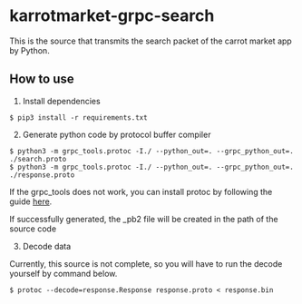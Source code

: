 # karrotmarket-grpc-search
This is the source that transmits the search packet of the carrot market app by Python.

## How to use

1. Install dependencies


```
$ pip3 install -r requirements.txt
```


2. Generate python code by protocol buffer compiler


```
$ python3 -m grpc_tools.protoc -I./ --python_out=. --grpc_python_out=. ./search.proto
$ python3 -m grpc_tools.protoc -I./ --python_out=. --grpc_python_out=. ./response.proto
```

  If the grpc_tools does not work, you can install protoc by following the guide [here](https://developers.google.com/protocol-buffers/docs/reference/python-generated).
  
  If successfully generated, the _pb2 file will be created in the path of the source code


3. Decode data

  Currently, this source is not complete, so you will have to run the decode yourself by command below.

```
$ protoc --decode=response.Response response.proto < response.bin
```

